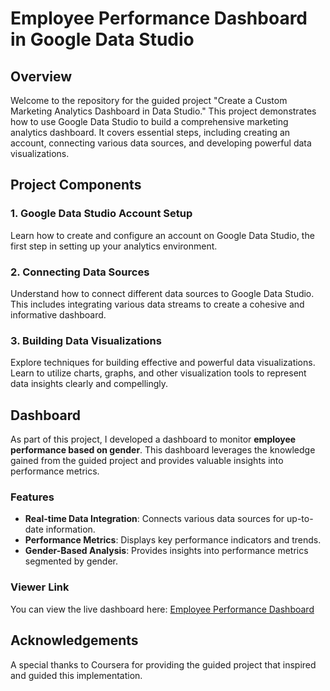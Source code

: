 # Employee Performance Dashboard in Google Data Studio

## Overview

Welcome to the repository for the guided project "Create a Custom Marketing Analytics Dashboard in Data Studio." This project demonstrates how to use Google Data Studio to build a comprehensive marketing analytics dashboard. It covers essential steps, including creating an account, connecting various data sources, and developing powerful data visualizations.

## Project Components

### 1. **Google Data Studio Account Setup**

Learn how to create and configure an account on Google Data Studio, the first step in setting up your analytics environment.

### 2. **Connecting Data Sources**

Understand how to connect different data sources to Google Data Studio. This includes integrating various data streams to create a cohesive and informative dashboard.

### 3. **Building Data Visualizations**

Explore techniques for building effective and powerful data visualizations. Learn to utilize charts, graphs, and other visualization tools to represent data insights clearly and compellingly.

## Dashboard

As part of this project, I developed a dashboard to monitor **employee performance based on gender**. This dashboard leverages the knowledge gained from the guided project and provides valuable insights into performance metrics.

### Features

- **Real-time Data Integration**: Connects various data sources for up-to-date information.
- **Performance Metrics**: Displays key performance indicators and trends.
- **Gender-Based Analysis**: Provides insights into performance metrics segmented by gender.

### Viewer Link
You can view the live dashboard here: [Employee Performance Dashboard](https://lookerstudio.google.com/reporting/e5f50546-0cbd-4f82-9902-e136ebf9f33e)

## Acknowledgements

A special thanks to Coursera for providing the guided project that inspired and guided this implementation.

